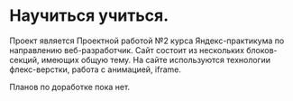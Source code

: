 # **Научиться учиться.**

Проект является Проектной работой №2 курса Яндекс-практикума по направлению веб-разработчик.
Сайт состоит из нескольких блоков-секций, имеющих общую тему.
На сайте используются технологии флекс-верстки, работа с анимацией, iframe.

Планов по доработке пока нет.
